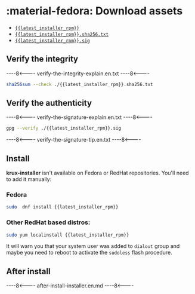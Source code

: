 # :material-fedora: Download assets
    
* [`{{latest_installer_rpm}}`](https://github.com/selfcustody/krux-installer/releases/download/{{latest_installer}}/{{latest_installer_rpm}})
* [`{{latest_installer_rpm}}.sha256.txt`](https://github.com/selfcustody/krux-installer/releases/download/{{latest_installer}}/{{latest_installer_rpm}}.sha256.txt)
* [`{{latest_installer_rpm}}.sig`](https://github.com/selfcustody/krux-installer/releases/download/{{latest_installer}}/{{latest_installer_rpm}}.sig)

## Verify the integrity

----8<----
verify-the-integrity-explain.en.txt
----8<----

```bash
sha256sum --check ./{{latest_installer_rpm}}.sha256.txt
```
    
## Verify the authenticity

----8<----
verify-the-signature-explain.en.txt
----8<----

```bash
gpg --verify ./{{latest_installer_rpm}}.sig
```

----8<----
verify-the-signature-tip.en.txt
----8<----

## Install

**krux-installer** isn't available on Fedora or RedHat repositories. You'll need to add it manually:

### Fedora

```bash
sudo  dnf install {{latest_installer_rpm}}
```

### Other RedHat based distros:

```bash
sudo yum localinstall {{latest_installer_rpm}}
```
              
It will warn you that your system user was added to `dialout` group and maybe you need to reboot
to activate the `sudoless` flash procedure.

## After install

----8<----
after-install-installer.en.md
----8<----
